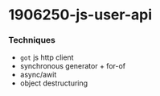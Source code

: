 # 1906250-js-user-api

### Techniques

- `got` js http client
- synchronous generator + for-of
- async/awit
- object destructuring
